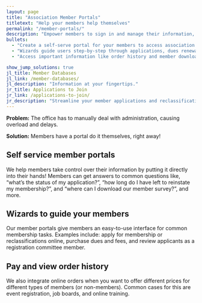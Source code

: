 ```yaml
---
layout: page
title: "Association Member Portals"
titletext: "Help your members help themselves"
permalink: "/member-portals/"
description: "Empower members to sign in and manage their information, submit payments, request changes to their status, and download secure files."
bullets:
  - "Create a self-serve portal for your members to access association services."
  - "Wizards guide users step-by-step through applications, dues renewal, and more."
  - "Access important information like order history and member downloads."

show_jump_solutions: true
jl_title: Member Databases
jl_link: /member-databases/
jl_description: "Information at your fingertips."
jr_title: Applications to Join
jr_link: /applications-to-join/
jr_description: "Streamline your member applications and reclassifications."
---
```


**Problem:** The office has to manually deal with administration, causing overload and delays.

**Solution:** Members have a portal do it themselves, right away!

## Self service member portals

We help members take control over their information by putting it directly into their hands! Members can get answers to common questions like, “what’s the status of my application?”, “how long do I have left to reinstate my membership?”, and “where can I download our member survey?”, and more.

## Wizards to guide your members

Our member portals give members an easy-to-use interface for common membership tasks. Examples include: apply for membership or reclassifications online, purchase dues and fees, and review applicants as a registration committee member.

## Pay and view order history

We also integrate online orders when you want to offer different prices for different types of members (or non-members). Common cases for this are event registration, job boards, and online training.



